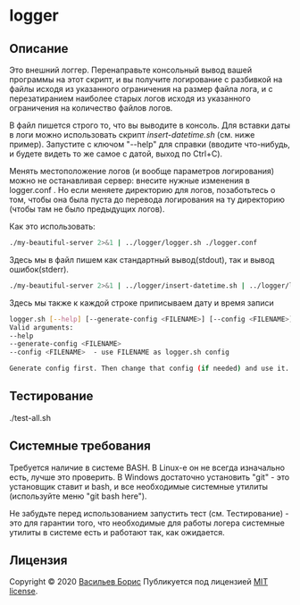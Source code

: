 # logger

## Описание

Это внешний логгер. Перенаправьте консольный вывод вашей программы на этот скрипт, и вы получите логирование с разбивкой на файлы исходя из указанного ограничения на размер файла лога, и с перезатиранием наиболее старых логов исходя из указанного ограничения на количество файлов логов.

В файл пишется строго то, что вы выводите в консоль.
Для вставки даты в логи можно использовать скрипт *insert-datetime.sh* (см. ниже пример). Запустите с ключом "--help" для справки (вводите что-нибудь, и будете видеть то же самое с датой, выход по Ctrl+C).

Менять местоположение логов (и вообще параметров логирования) можно не останавливая сервер: внесите нужные изменения в logger.conf . Но если меняете директорию для логов, позаботьтесь о том, чтобы она была пуста до перевода логирования на ту директорию (чтобы там не было предыдущих логов).


Как это использовать:
```bash
./my-beautiful-server 2>&1 | ../logger/logger.sh ./logger.conf
```
Здесь мы в файл пишем как стандартный вывод(stdout), так и вывод ошибок(stderr).
```bash
./my-beautiful-server 2>&1 | ../logger/insert-datetime.sh | ../logger/logger.sh ./logger.conf
```
Здесь мы также к каждой строке приписываем дату и время записи

```bash
logger.sh [--help] [--generate-config <FILENAME>] [--config <FILENAME>]
Valid arguments:
--help
--generate-config <FILENAME>
--config <FILENAME>  - use FILENAME as logger.sh config

Generate config first. Then change that config (if needed) and use it.
```


## Тестирование
./test-all.sh

## Системные требования
Требуется наличие в системе BASH. В Linux-е он не всегда изначально есть, лучше это проверить. В Windows достаточно установить "git" - это установщик ставит и bash, и все необходимые системные утилиты (используйте меню "git bash here").

Не забудьте перед использованием запустить тест (см. Тестирование) - это для гарантии того, что необходимые для работы логера системные утилиты в системе есть и работают так, как ожидается.

## Лицензия

Copyright © 2020 [Васильев Борис](https://github.com/1024sparrow)
Публикуется под лицензией [MIT license](https://github.com/1024sparrow/logger/blob/master/LICENSE).
